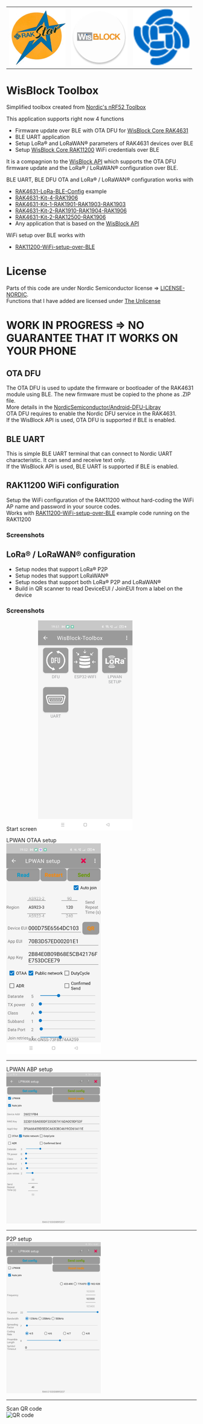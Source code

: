 |   |   |   |
| :-: | :-: | :-: |
| <img src="./assets/rakstar.jpg" width="150"> | <img src="./assets/Icon.png" width="150"> | <img src="./assets/RAK-Whirls.png" width="150"> |

# WisBlock Toolbox
Simplified toolbox created from [Nordic's nRF52 Toolbox](https://github.com/NordicSemiconductor/Android-nRF-Toolbox)

This application supports right now 4 functions
- Firmware update over BLE with OTA DFU for [WisBlock Core RAK4631](https://docs.rakwireless.com/Product-Categories/WisBlock/RAK4631/Overview)
- BLE UART application
- Setup LoRa® and LoRaWAN® parameters of RAK4631 devices over BLE
- Setup [WisBlock Core RAK11200](https://docs.rakwireless.com/Product-Categories/WisBlock/RAK11200/Overview) WiFi credentials over BLE     

It is a compagnion to the [WisBlock API](https://github.com/beegee-tokyo/WisBlock-API) which supports the OTA DFU firmware update and the LoRa® / LoRaWAN® configuration over BLE.

BLE UART, BLE DFU OTA and LoRa® / LoRaWAN® configuration works with 
- [RAK4631-LoRa-BLE-Config](https://github.com/beegee-tokyo/RAK4631-LoRa-BLE-Config) example
- [RAK4631-Kit-4-RAK1906](https://github.com/beegee-tokyo/RAK4631-Kit-4-RAK1906)
- [RAK4631-Kit-1-RAK1901-RAK1903-RAK1903](https://github.com/beegee-tokyo/RAK4631-Kit-1-RAK1901-RAK1902-RAK1903)
- [RAK4631-Kit-2-RAK1910-RAK1904-RAK1906](https://github.com/beegee-tokyo/RAK4631-Kit-2-RAK1910-RAK1904-RAK1906)
- [RAK4631-Kit-2-RAK12500-RAK1906](https://github.com/beegee-tokyo/RAK4631-Kit-2-RAK12500-RAK1906)
- Any application that is based on the [WisBlock API](https://github.com/beegee-tokyo/WisBlock-API)

WiFi setup over BLE works with
- [RAK11200-WiFi-setup-over-BLE](https://github.com/beegee-tokyo/RAK11200-WiFi-setup-over-BLE)

# License
Parts of this code are under Nordic Semiconductor license => [LICENSE-NORDIC](./LICENSE-NORDIC).    
Functions that I have added are licensed under [The Unlicense](./LICENSE)     

# WORK IN PROGRESS => NO GUARANTEE THAT IT WORKS ON YOUR PHONE

## OTA DFU
The OTA DFU is used to update the firmware or bootloader of the RAK4631 module using BLE. The new firmware must be copied to the phone as .ZIP file.     
More details in the [NordicSemiconductor/Android-DFU-Libray](https://github.com/NordicSemiconductor/Android-DFU-Library)    
OTA DFU requires to enable the Nordic DFU service in the RAK4631.    
If the WisBlock API is used, OTA DFU is supported if BLE is enabled.

## BLE UART
This is simple BLE UART terminal that can connect to Nordic UART characteristic. It can send and receive text only.     
If the WisBlock API is used, BLE UART is supported if BLE is enabled.

## RAK11200 WiFi configuration
Setup the WiFi configuration of the RAK11200 without hard-coding the WiFi AP name and password in your source codes.    
Works with [RAK11200-WiFi-setup-over-BLE](https://github.com/beegee-tokyo/RAK11200-WiFi-setup-over-BLE) example code running on the RAK11200

### Screenshots

## LoRa® / LoRaWAN® configuration
- Setup nodes that support LoRa® P2P
- Setup nodes that support LoRaWAN®
- Setup nodes that support both LoRa® P2P and LoRaWAN®
- Build in QR scanner to read DeviceEUI / JoinEUI from a label on the device

### Screenshots

Start screen
<img src="./assets/phone-start.jpg" alt="LPWAN 1" width="250">

LPWAN OTAA setup    
<img src="./assets/phone-lpwan.jpg" alt="LPWAN 1" width="250">

----
LPWAN ABP setup    
<img src="./assets/large-9.jpg" alt="LPWAN 2" width="250">

----
P2P setup    
<img src="./assets/large-8.jpg" alt="P2P" width="250">

----

Scan QR code    
<img src="./assets/Scan-QR.gif" alt="QR code" width="250">